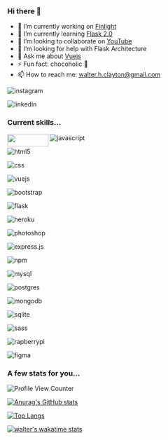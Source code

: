 ### Hi there 👋

- 🔭 I’m currently working on [Finlight](https://www.finlight.com/)
- 🌱 I’m currently learning [Flask 2.0](https://flask.palletsprojects.com/en/2.0.x/changes/#version-2-0-0)
- 👯 I’m looking to collaborate on [YouTube](https://www.youtube.com/channel/UCsi4aCI975CjjZaLJYx7Wtw)
- 🤔 I’m looking for help with Flask Architecture
- 💬 Ask me about [Vuejs](https://vuejs.org/)
- ⚡ Fun fact: chocoholic 🍫
- 📫 How to reach me: walter.h.clayton@gmail.com

![instagram](https://img.shields.io/badge/Instagram-E4405F?style=for-the-badge&logo=instagram&logoColor=white)

![linkedin](https://img.shields.io/badge/LinkedIn-0077B5?style=for-the-badge&logo=linkedin&logoColor=white)

### Current skills...
<img align="left" width="94" height="28" src="https://img.shields.io/badge/Python-3776AB?style=for-the-badge&logo=python&logoColor=white">

![javascript](https://img.shields.io/badge/JavaScript-F7DF1E?style=for-the-badge&logo=javascript&logoColor=black)

![html5](https://img.shields.io/badge/HTML-239120?style=for-the-badge&logo=html5&logoColor=white)

![css](https://img.shields.io/badge/CSS-239120?&style=for-the-badge&logo=css3&logoColor=white)

![vuejs](https://img.shields.io/badge/Vue.js-35495E?style=for-the-badge&logo=vue.js&logoColor=4FC08D)

![bootstrap](https://img.shields.io/badge/Bootstrap-563D7C?style=for-the-badge&logo=bootstrap&logoColor=white)

![flask](https://img.shields.io/badge/Flask-000000?style=for-the-badge&logo=flask&logoColor=white)

![heroku](https://img.shields.io/badge/Heroku-430098?style=for-the-badge&logo=heroku&logoColor=white)

![photoshop](https://aleen42.github.io/badges/src/photoshop.svg)

![express.js](https://img.shields.io/badge/Express.js-404D59?style=for-the-badge)

![npm](https://img.shields.io/badge/npm-CB3837?style=for-the-badge&logo=npm&logoColor=white)

![mysql](https://img.shields.io/badge/MySQL-00000F?style=for-the-badge&logo=mysql&logoColor=white)

![postgres](https://img.shields.io/badge/PostgreSQL-316192?style=for-the-badge&logo=postgresql&logoColor=white)

![mongodb](https://img.shields.io/badge/MongoDB-4EA94B?style=for-the-badge&logo=mongodb&logoColor=white)

![sqlite](https://img.shields.io/badge/SQLite-07405E?style=for-the-badge&logo=sqlite&logoColor=white)

![sass](https://img.shields.io/badge/Sass-CC6699?style=for-the-badge&logo=sass&logoColor=white)

![rapberrypi](https://img.shields.io/badge/RASPBERRY%20PI-C51A4A.svg?&style=for-the-badge&logo=raspberry%20pi&logoColor=white)

![figma](https://img.shields.io/badge/Figma-F24E1E?style=for-the-badge&logo=figma&logoColor=white)


### A few stats for you...

![Profile View Counter](https://komarev.com/ghpvc/?username=walter-clayton)

[![Anurag's GitHub stats](https://github-readme-stats.vercel.app/api?username=walter-clayton&show_icons=true)](https://github.com/walter-clayton/github-readme-stats)

[![Top Langs](https://github-readme-stats.vercel.app/api/top-langs/?username=walter-clayton)](https://github.com/walter-clayton/github-readme-stats)

[![walter's wakatime stats](https://github-readme-stats.vercel.app/api/wakatime?username=walthedude)](https://github.com/walter-clayton/github-readme-stats)

